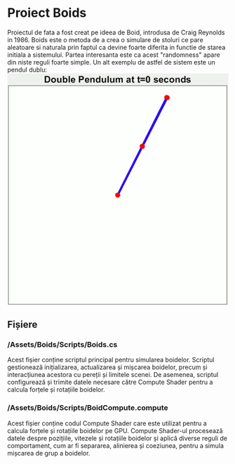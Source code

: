 # Proiect Boids

Proiectul de fata a fost creat pe ideea de Boid, introdusa de Craig Reynolds in 1986. Boids este o metoda de a crea o simulare de stoluri ce pare aleatoare si naturala prin faptul ca devine foarte diferita in functie de starea initiala a sistemului. Partea interesanta este ca acest "randomness" apare din niste reguli foarte simple. Un alt exemplu de astfel de sistem este un pendul dublu:
![alt text](Demonstrating_Chaos_with_a_Double_Pendulum.gif)

## Fișiere

### /Assets/Boids/Scripts/Boids.cs

Acest fișier conține scriptul principal pentru simularea boidelor. Scriptul gestionează inițializarea, actualizarea și mișcarea boidelor, precum și interacțiunea acestora cu pereții și limitele scenei. De asemenea, scriptul configurează și trimite datele necesare către Compute Shader pentru a calcula forțele și rotațiile boidelor.

### /Assets/Boids/Scripts/BoidCompute.compute

Acest fișier conține codul Compute Shader care este utilizat pentru a calcula forțele și rotațiile boidelor pe GPU. Compute Shader-ul procesează datele despre pozițiile, vitezele și rotațiile boidelor și aplică diverse reguli de comportament, cum ar fi separarea, alinierea și coeziunea, pentru a simula mișcarea de grup a boidelor.
